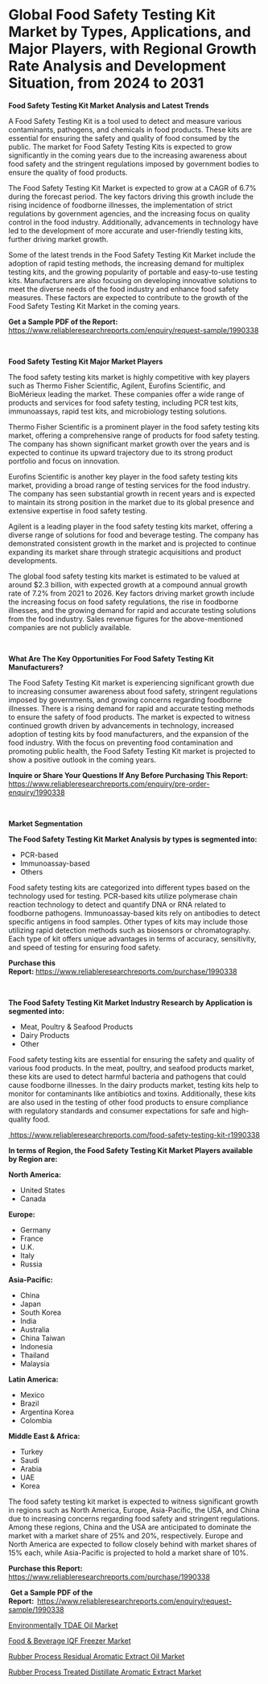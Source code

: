 <p><h1>Global Food Safety Testing Kit Market by Types, Applications, and Major Players, with Regional Growth Rate Analysis and Development Situation, from 2024 to 2031</h1></p><p><strong>Food Safety Testing Kit Market Analysis and Latest Trends</strong></p>
<p><p>A Food Safety Testing Kit is a tool used to detect and measure various contaminants, pathogens, and chemicals in food products. These kits are essential for ensuring the safety and quality of food consumed by the public. The market for Food Safety Testing Kits is expected to grow significantly in the coming years due to the increasing awareness about food safety and the stringent regulations imposed by government bodies to ensure the quality of food products.</p><p>The Food Safety Testing Kit Market is expected to grow at a CAGR of 6.7% during the forecast period. The key factors driving this growth include the rising incidence of foodborne illnesses, the implementation of strict regulations by government agencies, and the increasing focus on quality control in the food industry. Additionally, advancements in technology have led to the development of more accurate and user-friendly testing kits, further driving market growth.</p><p>Some of the latest trends in the Food Safety Testing Kit Market include the adoption of rapid testing methods, the increasing demand for multiplex testing kits, and the growing popularity of portable and easy-to-use testing kits. Manufacturers are also focusing on developing innovative solutions to meet the diverse needs of the food industry and enhance food safety measures. These factors are expected to contribute to the growth of the Food Safety Testing Kit Market in the coming years.</p></p>
<p><strong>Get a Sample PDF of the Report:&nbsp;</strong> <a href="https://www.reliableresearchreports.com/enquiry/request-sample/1990338">https://www.reliableresearchreports.com/enquiry/request-sample/1990338</a></p>
<p>&nbsp;</p>
<p><strong>Food Safety Testing Kit Major Market Players</strong></p>
<p><p>The food safety testing kits market is highly competitive with key players such as Thermo Fisher Scientific, Agilent, Eurofins Scientific, and BioMérieux leading the market. These companies offer a wide range of products and services for food safety testing, including PCR test kits, immunoassays, rapid test kits, and microbiology testing solutions.</p><p>Thermo Fisher Scientific is a prominent player in the food safety testing kits market, offering a comprehensive range of products for food safety testing. The company has shown significant market growth over the years and is expected to continue its upward trajectory due to its strong product portfolio and focus on innovation.</p><p>Eurofins Scientific is another key player in the food safety testing kits market, providing a broad range of testing services for the food industry. The company has seen substantial growth in recent years and is expected to maintain its strong position in the market due to its global presence and extensive expertise in food safety testing.</p><p>Agilent is a leading player in the food safety testing kits market, offering a diverse range of solutions for food and beverage testing. The company has demonstrated consistent growth in the market and is projected to continue expanding its market share through strategic acquisitions and product developments.</p><p>The global food safety testing kits market is estimated to be valued at around $2.3 billion, with expected growth at a compound annual growth rate of 7.2% from 2021 to 2026. Key factors driving market growth include the increasing focus on food safety regulations, the rise in foodborne illnesses, and the growing demand for rapid and accurate testing solutions from the food industry. Sales revenue figures for the above-mentioned companies are not publicly available.</p></p>
<p>&nbsp;</p>
<p><strong>What Are The Key Opportunities For Food Safety Testing Kit Manufacturers?</strong></p>
<p><p>The Food Safety Testing Kit market is experiencing significant growth due to increasing consumer awareness about food safety, stringent regulations imposed by governments, and growing concerns regarding foodborne illnesses. There is a rising demand for rapid and accurate testing methods to ensure the safety of food products. The market is expected to witness continued growth driven by advancements in technology, increased adoption of testing kits by food manufacturers, and the expansion of the food industry. With the focus on preventing food contamination and promoting public health, the Food Safety Testing Kit market is projected to show a positive outlook in the coming years.</p></p>
<p><strong>Inquire or Share Your Questions If Any Before Purchasing This Report:</strong> <a href="https://www.reliableresearchreports.com/enquiry/pre-order-enquiry/1990338">https://www.reliableresearchreports.com/enquiry/pre-order-enquiry/1990338</a></p>
<p>&nbsp;</p>
<p><strong>Market Segmentation</strong></p>
<p><strong>The Food Safety Testing Kit Market Analysis by types is segmented into:</strong></p>
<p><ul><li>PCR-based</li><li>Immunoassay-based</li><li>Others</li></ul></p>
<p><p>Food safety testing kits are categorized into different types based on the technology used for testing. PCR-based kits utilize polymerase chain reaction technology to detect and quantify DNA or RNA related to foodborne pathogens. Immunoassay-based kits rely on antibodies to detect specific antigens in food samples. Other types of kits may include those utilizing rapid detection methods such as biosensors or chromatography. Each type of kit offers unique advantages in terms of accuracy, sensitivity, and speed of testing for ensuring food safety.</p></p>
<p><strong>Purchase this Report:&nbsp;</strong><a href="https://www.reliableresearchreports.com/purchase/1990338">https://www.reliableresearchreports.com/purchase/1990338</a></p>
<p>&nbsp;</p>
<p><strong>The Food Safety Testing Kit Market Industry Research by Application is segmented into:</strong></p>
<p><ul><li>Meat, Poultry & Seafood Products</li><li>Dairy Products</li><li>Other</li></ul></p>
<p><p>Food safety testing kits are essential for ensuring the safety and quality of various food products. In the meat, poultry, and seafood products market, these kits are used to detect harmful bacteria and pathogens that could cause foodborne illnesses. In the dairy products market, testing kits help to monitor for contaminants like antibiotics and toxins. Additionally, these kits are also used in the testing of other food products to ensure compliance with regulatory standards and consumer expectations for safe and high-quality food.</p></p>
<p><a href="https://www.reliableresearchreports.com/food-safety-testing-kit-r1990338">&nbsp;https://www.reliableresearchreports.com/food-safety-testing-kit-r1990338</a></p>
<p><strong>In terms of Region, the Food Safety Testing Kit Market Players available by Region are:</strong></p>
<p>
    <p> <strong> North America: </strong>
        <ul>
            <li>United States</li>
            <li>Canada</li>
        </ul>
        </p> 
    <p> <strong> Europe: </strong>
        <ul>
            <li>Germany</li>
            <li>France</li>
            <li>U.K.</li>
            <li>Italy</li>
            <li>Russia</li>
        </ul>
        </p> 
    <p> <strong> Asia-Pacific: </strong>
        <ul>
            <li>China</li>
            <li>Japan</li>
            <li>South Korea</li>
            <li>India</li>
            <li>Australia</li>
            <li>China Taiwan</li>
            <li>Indonesia</li>
            <li>Thailand</li>
            <li>Malaysia</li>
        </ul>
        </p> 
    <p> <strong> Latin America: </strong>
        <ul>
            <li>Mexico</li>
            <li>Brazil</li>
            <li>Argentina Korea</li>
            <li>Colombia</li>
        </ul>
        </p> 
    <p> <strong> Middle East & Africa: </strong>
        <ul>
            <li>Turkey</li>
            <li>Saudi</li>
            <li>Arabia</li>
            <li>UAE</li>
            <li>Korea</li>
        </ul>
    </p>
    </p>
<p><p>The food safety testing kit market is expected to witness significant growth in regions such as North America, Europe, Asia-Pacific, the USA, and China due to increasing concerns regarding food safety and stringent regulations. Among these regions, China and the USA are anticipated to dominate the market with a market share of 25% and 20%, respectively. Europe and North America are expected to follow closely behind with market shares of 15% each, while Asia-Pacific is projected to hold a market share of 10%.</p></p>
<p><strong>Purchase this Report: </strong><a href="https://www.reliableresearchreports.com/purchase/1990338">https://www.reliableresearchreports.com/purchase/1990338</a></p>
<p>&nbsp;<strong>Get a Sample PDF of the Report:&nbsp;&nbsp;</strong><a href="https://www.reliableresearchreports.com/enquiry/request-sample/1990338">https://www.reliableresearchreports.com/enquiry/request-sample/1990338</a></p>
<p><strong></strong></p>
<p><p><a href="https://extreme-scabiosa-c81.notion.site/Environmentally-TDAE-Oil-Market-Analysis-Its-CAGR-Market-Segmentation-and-Global-Industry-Overview-0d34ed3e31d44d14b975e181094b40ee">Environmentally TDAE Oil Market</a></p><p><a href="https://view.publitas.com/reportprime-1/food-beverage-iqf-freezer-market-insights-into-market-cagr-market-trends-and-growth-strategies/">Food & Beverage IQF Freezer Market</a></p><p><a href="https://adventurous-uranium-ef9.notion.site/Analyzing-Rubber-Process-Residual-Aromatic-Extract-Oil-Market-Global-Industry-Perspective-and-Forec-e5bd8fc7d26a4178a5a0c9d11d3271e3">Rubber Process Residual Aromatic Extract Oil Market</a></p><p><a href="https://carnation-joke-41f.notion.site/Rubber-Process-Treated-Distillate-Aromatic-Extract-Market-Exploring-Market-Share-Market-Trends-an-38661566c7f24e0ab336db0e76c731a7">Rubber Process Treated Distillate Aromatic Extract Market</a></p></p>